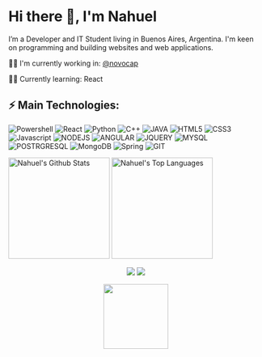 # Hi there 👋, I'm Nahuel

I’m a Developer and IT Student living in Buenos Aires, Argentina. I'm keen on programming and building websites and web applications.

🧑‍💻 I'm currently working in: [@novocap](https://github.com/novocap)

🧑‍💻 Currently learning: React

## ⚡ Main Technologies:
![Powershell](https://img.shields.io/badge/PowerShell-5391FE?style=for-the-badge&logo=PowerShell&logoColor=white)
![React](https://camo.githubusercontent.com/268ac512e333b69600eb9773a8f80b7a251f4d6149642a50a551d4798183d621/68747470733a2f2f696d672e736869656c64732e696f2f62616467652f52656163742d3230323332413f7374796c653d666f722d7468652d6261646765266c6f676f3d7265616374266c6f676f436f6c6f723d363144414642)
![Python](https://img.shields.io/badge/Python-3776AB?style=for-the-badge&logo=python&logoColor=white)
![C++](https://img.shields.io/badge/C++-00599C?style=for-the-badge&logo=c%2b%2b&logoColor=white)
![JAVA](https://img.shields.io/badge/Java-ED8B00?style=for-the-badge&logo=java&logoColor=white)
![HTML5](https://img.shields.io/badge/HTML5-E34F26?style=for-the-badge&logo=html5&logoColor=white)
![CSS3](https://img.shields.io/badge/CSS3-1572B6?style=for-the-badge&logo=css3&logoColor=white)
![Javascript](https://img.shields.io/badge/JavaScript-323330?style=for-the-badge&logo=javascript&logoColor=F7DF1E)
![NODEJS](https://img.shields.io/badge/Node.js-339933?style=for-the-badge&logo=nodedotjs&logoColor=white)
![ANGULAR](https://img.shields.io/badge/Angular-DD0031?style=for-the-badge&logo=angular&logoColor=white)
![JQUERY](https://img.shields.io/badge/jQuery-0769AD?style=for-the-badge&logo=jquery&logoColor=white)
![MYSQL](https://img.shields.io/badge/MySQL-00000F?style=for-the-badge&logo=mysql&logoColor=white)
![POSTRGRESQL](https://img.shields.io/badge/PostgreSQL-316192?style=for-the-badge&logo=postgresql&logoColor=white)
![MongoDB](https://img.shields.io/badge/MongoDB-4EA94B?style=for-the-badge&logo=mongodb&logoColor=white)
![Spring](https://img.shields.io/badge/Spring_Boot-F2F4F9?style=for-the-badge&logo=spring-boot)
![GIT](https://img.shields.io/badge/Git-F05032?style=for-the-badge&logo=git&logoColor=white)

<div>
    <a href="#"><img alt="Nahuel's Github Stats" src="https://github-readme-stats.vercel.app/api?username=NahuelDesimone&show_icons=true&include_all_commits=true&count_private=true&theme=react&hide_border=true&bg_color=0D1117&title_color=F0DB4F&icon_color=F0DB4F" height="200"/></a>
    <a href="#"><img alt="Nahuel's Top Languages" src="https://github-readme-stats.vercel.app/api/top-langs/?username=NahuelDesimone&langs_count=10&layout=compact&theme=react&hide_border=true&bg_color=0D1117&title_color=F0DB4F&icon_color=F0DB4F" height="200"/></a>
    <br/>
</div>

<p align="center">   
  <a href="mailto:nahuel.desimone98@gmail.com" target="_blank"><img src="https://img.shields.io/badge/-Email-0D1117?style=for-the-badge&logo=gmail&logoColor=F0DB4F"></a>
  <a href="https://www.linkedin.com/in/nahueldesimone/" target="_blank"><img src="https://img.shields.io/badge/-LinkedIn-0D1117?style=for-the-badge&logo=linkedin&logoColor=F0DB4F"></a> 
</p>
    
<p align="center">
  <a href="#"><img src="https://media.giphy.com/media/vmGjjH1XOjViEfbBfZ/giphy.gif" width="128"></a>
</p>

